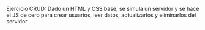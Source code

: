 Ejercicio CRUD:
Dado un HTML y CSS base, se simula un servidor y se hace el JS de cero para crear usuarios, leer datos, actualizarlos y eliminarlos del servidor